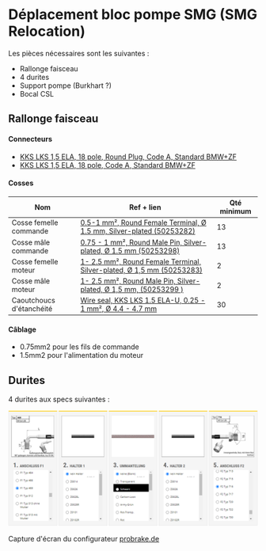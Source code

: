 # Déplacement bloc pompe SMG (SMG Relocation)

Les pièces nécessaires sont les suivantes :
- Rallonge faisceau
- 4 durites
- Support pompe (Burkhart ?)
- Bocal CSL

## Rallonge faisceau

#### Connecteurs
- [KKS LKS 1,5 ELA, 18 pole, Round Plug, Code A, Standard BMW+ZF](https://www.finjector.com/eng/kks_lks_1_5_ela_18_pole_round_plug_code_a_standard_bmw_zf-p-264395-136)  
- [KKS LKS 1,5 ELA, 18 pole, Code A, Standard BMW+ZF](https://www.finjector.com/eng/kks_lks_1_5_ela_18_pole_code_a_standard_bmw_zf-p-264343-136)

#### Cosses


| Nom | Ref + lien | Qté minimum |
|-----|-----|-----|
| Cosse femelle commande | [0.5-1 mm², Round Female Terminal, Ø 1.5 mm, Silver-plated (50253282)](https://www.finjector.com/eng/kks_lks_1_5_ela_0_5_1_mm_round_female_terminal_o_1_5_mm_silver_plated-p-264317) | 13 |
| Cosse mâle commande | [0.75 - 1 mm², Round Male Pin, Silver-plated, Ø 1.5 mm (50253298)](https://www.finjector.com/eng/kks_lks_1_5_ela_0_75_1_mm_round_male_pin_silver_plated_o_1_5_mm-p-264325) | 13 |
| Cosse femelle moteur | [1- 2.5 mm², Round Female Terminal, Silver-plated, Ø 1,5 mm (50253283)](https://www.finjector.com/eng/kks_lks_1_5_ela_1_2_5_mm_round_female_terminal_silver_plated_o_1_5_mm-p-264318) | 2 |
| Cosse mâle moteur | [1- 2.5 mm², Round Male Pin, Silver-plated, Ø 1,5 mm, (50253299 )](https://www.finjector.com/eng/kks_lks_1_5_ela_1_2_5_mm_round_male_pin_silver_plated_o_1_5_mm-p-264326) | 2 |
| Caoutchoucs d'étanchéité |  [Wire seal, KKS LKS 1.5 ELA-U, 0.25 - 1 mm², Ø 4.4 - 4.7 mm](https://www.finjector.com/eng/wire_seal_kks_lks_1_5_ela_u_0_25_1_mm_o_4_4_4_7_mm_gray-p-521193-252) | 30 |

#### Câblage
- 0.75mm2 pour les fils de commande  
- 1.5mm2 pour l'alimentation du moteur

## Durites

4 durites aux specs suivantes :

![durites](pictures/durites.PNG)

Capture d'écran du configurateur [probrake.de](https://www.probrake.de/Stahlflex-Konfigurator-Auto-Bremsleitung-Kupplungsleitung-nach-Ihren-Angaben-Sonderanfertigung-mit-TUeV-Gutachten)
